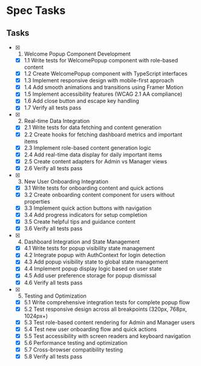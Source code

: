 # Spec Tasks

## Tasks

- [x] 1. Welcome Popup Component Development
  - [x] 1.1 Write tests for WelcomePopup component with role-based content
  - [x] 1.2 Create WelcomePopup component with TypeScript interfaces
  - [x] 1.3 Implement responsive design with mobile-first approach
  - [x] 1.4 Add smooth animations and transitions using Framer Motion
  - [x] 1.5 Implement accessibility features (WCAG 2.1 AA compliance)
  - [x] 1.6 Add close button and escape key handling
  - [x] 1.7 Verify all tests pass

- [x] 2. Real-time Data Integration
  - [x] 2.1 Write tests for data fetching and content generation
  - [x] 2.2 Create hooks for fetching dashboard metrics and important items
  - [x] 2.3 Implement role-based content generation logic
  - [x] 2.4 Add real-time data display for daily important items
  - [x] 2.5 Create content adapters for Admin vs Manager views
  - [x] 2.6 Verify all tests pass

- [x] 3. New User Onboarding Integration
  - [x] 3.1 Write tests for onboarding content and quick actions
  - [x] 3.2 Create onboarding content component for users without properties
  - [x] 3.3 Implement quick action buttons with navigation
  - [x] 3.4 Add progress indicators for setup completion
  - [x] 3.5 Create helpful tips and guidance content
  - [x] 3.6 Verify all tests pass

- [x] 4. Dashboard Integration and State Management
  - [x] 4.1 Write tests for popup visibility state management
  - [x] 4.2 Integrate popup with AuthContext for login detection
  - [x] 4.3 Add popup visibility state to global state management
  - [x] 4.4 Implement popup display logic based on user state
  - [x] 4.5 Add user preference storage for popup dismissal
  - [x] 4.6 Verify all tests pass

- [x] 5. Testing and Optimization
  - [x] 5.1 Write comprehensive integration tests for complete popup flow
  - [x] 5.2 Test responsive design across all breakpoints (320px, 768px, 1024px+)
  - [x] 5.3 Test role-based content rendering for Admin and Manager users
  - [x] 5.4 Test new user onboarding flow and quick actions
  - [x] 5.5 Test accessibility with screen readers and keyboard navigation
  - [x] 5.6 Performance testing and optimization
  - [x] 5.7 Cross-browser compatibility testing
  - [x] 5.8 Verify all tests pass
